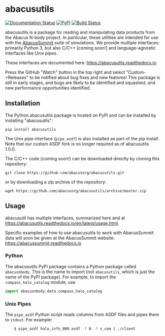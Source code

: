 # abacusutils

[![Documentation Status](https://readthedocs.org/projects/abacusutils/badge/?version=latest)](https://abacusutils.readthedocs.io/en/latest/?badge=latest) [![PyPI](https://img.shields.io/pypi/v/abacusutils)](https://pypi.org/project/abacusutils/) [![Build Status](https://travis-ci.com/abacusorg/abacusutils.svg?branch=master)](https://travis-ci.com/abacusorg/abacusutils)

abacusutils is a package for reading and manipulating data products from the Abacus N-body project.
In particular, these utilities are intended for use with the [AbacusSummit](https://abacussummit.readthedocs.io)
suite of simulations.  We provide multiple interfaces: primarily Python 3, but also C/C++ [coming soon!] and
language-agnostic interfaces like Unix pipes.

These interfaces are documented here: <https://abacusutils.readthedocs.io>

Press the GitHub "Watch" button in the top right and select "Custom->Releases" to be notified about bug fixes
and new features!  This package is still in early stages, and bugs are likely to be identified and squashed,
and new performance opportunities identified.

## Installation
The Python abacusutils package is hosted on PyPI and can be installed
by installing "abacusutils":
```
pip install abacusutils
```

The Unix pipe interface (`pipe_asdf`) is also installed as part of the pip install.
Note that our custom ASDF fork is no longer required as of abacusutils 1.0.0.

The C/C++ code (coming soon!) can be downloaded directly by cloning
this repository:
```
git clone https://github.com/abacusorg/abacusutils.git
```
or by downloading a zip archive of the repository:
```
wget https://github.com/abacusorg/abacusutils/archive/master.zip
```

## Usage
abacusutil has multiple interfaces, summarized here and at <https://abacusutils.readthedocs.io/en/latest/usage.html>.

Specific examples of how to use abacusutils to work with AbacusSummit data will soon
be given at the AbacusSummit website: <https://abacussummit.readthedocs.io>

### Python
The abacusutils PyPI package contains a Python package called `abacusnbody`.
This is the name to import (not `abacusutils`, which is just the name of the PyPI package).
For example, to import the `compaso_halo_catalog` module, use
```python
import abacusnbody.data.compaso_halo_catalog
```

### Unix Pipes
The ``pipe_asdf`` Python script reads columns from ASDF files and pipes them to
``stdout``.  For example:

```bash
    $ pipe_asdf halo_info_000.asdf -f N -f x_com | ./client
```
